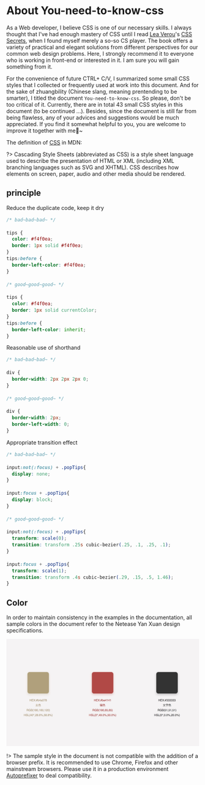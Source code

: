 
# About You-need-to-know-css

As a Web developer, I believe CSS is one of our necessary skills. I always thought that I've had enough mastery of CSS until I read [Lea Verou](http://lea.verou.me/about/)'s [CSS Secrets](https://item.jd.com/11911279.html), when I found myself merely a so-so CS player. The book offers a variety of practical and elegant solutions from different perspectives for our common web design problems. Here, I strongly recommend it to everyone who is working in front-end or interested in it. I am sure you will gain something from it.

For the convenience of future CTRL+ C/V, I summarized some small CSS styles that I collected or frequently used at work into this document. And for the sake of zhuangbility (Chinese slang, meaning prentending to be smarter), I titled the document `You-need-to-know-css`. So please, don't be too critical of it. Currently, there are in total 43 small CSS styles in this document (to be continued ...). Besides, since the document is still far from being flawless, any of your advices and suggestions would be much appreciated. If you find it somewhat helpful to you, you are welcome to improve it together with me:memo:~

The definition of [CSS](https://developer.mozilla.org/zh-CN/docs/Web/CSS) in MDN:

?> Cascading Style Sheets (abbreviated as CSS) is a style sheet language used to describe the presentation of HTML or XML (including XML branching languages such as SVG and XHTML). CSS describes how elements on screen, paper, audio and other media should be rendered.

<!-- The definition of CSS in my understanding:

?> A "language" that gives users visual pleasure, a language worthy of continuous exploration by web developers. -->

## principle

Reduce the duplicate code, keep it dry

```css
/* bad~bad~bad~ */

tips {
  color: #f4f0ea;
  border: 1px solid #f4f0ea;
}
tips:before {
  border-left-color: #f4f0ea;
}

/* good~good~good~ */

tips {
  color: #f4f0ea;
  border: 1px solid currentColor;
}
tips:before {
  border-left-color: inherit;
}
```

Reasonable use of shorthand

```css
/* bad~bad~bad~ */

div {
  border-width: 2px 2px 2px 0;
}

/* good~good~good~ */

div {
  border-width: 2px; 
  border-left-width: 0;
}
```

Appropriate transition effect

```css
/* bad~bad~bad~ */

input:not(:focus) + .popTips{
  display: none;
}

input:focus + .popTips{
  display: block;
}

/* good~good~good~ */

input:not(:focus) + .popTips{
  transform: scale(0);
  transition: transform .25s cubic-bezier(.25, .1, .25, .1);
}

input:focus + .popTips{
  transform: scale(1);
  transition: transform .4s cubic-bezier(.29, .15, .5, 1.46);
}
```

## Color

In order to maintain consistency in the examples in the documentation, all sample colors in the document refer to the Netease Yan Xuan design specifications.

![color](static/colors_guide.jpeg)

!> The sample style in the document is not compatible with the addition of a browser prefix. It is recommended to use Chrome, Firefox and other mainstream browsers. Please use it in a production environment [Autoprefixer](https://www.npmjs.com/package/autoprefixer) to deal compatibility.
